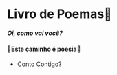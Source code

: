 # Livro de Poemas:page_facing_up:

***Oi, como vai você?***

#### :rose:Este caminho é poesia:rose:

- Conto Contigo?

  

~~~~
~~~~







